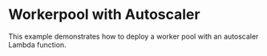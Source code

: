 # Workerpool with Autoscaler

This example demonstrates how to deploy a worker pool with an autoscaler Lambda function.